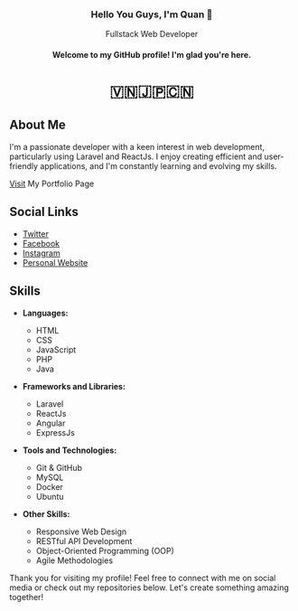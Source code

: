 <div align="center">

<h3>Hello You Guys, I'm Quan 👋</h3>
<span>Fullstack Web Developer</span>
<h4>Welcome to my GitHub profile! I'm glad you're here.</h4>
<h1>🇻🇳🇯🇵🇨🇳</h3>
</div>



## About Me

I'm a passionate developer with a keen interest in web development, particularly using Laravel and ReactJs. I enjoy creating efficient and user-friendly applications, and I'm constantly learning and evolving my skills.

[Visit](https://quandohong28.github.io/pp_portfolio/) My Portfolio Page

## Social Links

- [Twitter](https://x.com/quandh02)
- [Facebook](https://www.facebook.com/quandh.02)
- [Instagram](https://www.instagram.com/quandh.02)
- [Personal Website](https://yourwebsite.com)

## Skills

- **Languages:** 
  - HTML
  - CSS
  - JavaScript
  - PHP
  - Java

- **Frameworks and Libraries:**
  - Laravel
  - ReactJs
  - Angular
  - ExpressJs

- **Tools and Technologies:**
  - Git & GitHub
  - MySQL
  - Docker
  - Ubuntu

- **Other Skills:**
  - Responsive Web Design
  - RESTful API Development
  - Object-Oriented Programming (OOP)
  - Agile Methodologies

Thank you for visiting my profile! Feel free to connect with me on social media or check out my repositories below. Let's create something amazing together!
